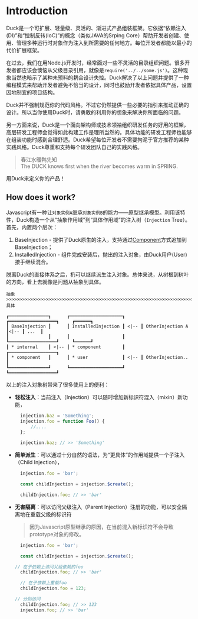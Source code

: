 # Introduction

Duck是一个可扩展、轻量级、灵活的、渐进式产品组装框架。它依据“依赖注入(DI)”和“控制反转(IoC)”的概念（类似JAVA的Srping Core）帮助开发者创建、使用、管理多种运行时对象作为注入到所需要的任何地方。每位开发者都能以最小的代价扩展框架。

在过去，我们在用Node.js开发时，经常面对一些不灵活的目录组织问题。很多开发者都应该会懊恼从父级目录引用，就像是``require('../../some.js')``。这种现象当然也暗示了某种未预料的耦合设计失控。Duck解决了以上问题并提供了一种编程模式来帮助开发者避免不恰当的设计，同时也鼓励开发者依据具体产品，设置因地制宜的项目结构。

Duck并不强制规范你的代码风格。不过它仍然提供一些必要的指引来推动正确的设计。所以当你使用Duck时，请勇敢的利用你的想象来解决你所面临的问题。

另一方面来说，Duck是一个面向架构师或技术领袖组织研发任务的好用的框架，高层研发工程师会觉得如此构建工作是理所当然的。具体功能的研发工程师也能够在组装功能时感到合理舒适。Duck希望每位开发者不需要拘泥于官方推荐的某种实践风格。Duck尊重和支持每个研发团队自己的实践风格。

> 春江水暖鸭先知<br>The DUCK knows first when the river becomes warm in SPRING.

用Duck来定义你的产品！

## How does it work?

Javascript有一种让`对象实例A`继承`对象实例B`的能力——原型继承模型。利用该特性，Duck构造一个从“抽象作用域”到“具体作用域”的注入树（`Injection` Tree）。首先，内置两个层次：

1. BaseInjection - 提供了Duck原生的注入，支持通过[Component](./using-component.html)方式追加到BaseInjection；
2. InstalledInjection - 组件完成安装后，抛出的注入对象，由Duck用户(User)接手继续混合。

脱离Duck的直接体系之后，扔可以继续派生注入对象。总体来说，从树根到树叶的方向，看上去就像是问题从抽象到具体。

```
抽象 >>>>>>>>>>>>>>>>>>>>>>>>>>>>>>>>>>>>>>>>>>>>>>>>>>>>>>>>>>>>>>>>>>>>>>>>>>> 具体

┏━━━━━━━━━━━━━━━┓      ┏━━━━━━━━━━━━━━━━━━━━┓      ┏━━━━━━━━━━━━━━━━━━┓     ┏━━━━━━┓
┃ BaseInjection ┃      ┃ InstalledInjection ┃ <|-- ┃ OtherInjection A ┃<|-- ┃ ...  ┃
┃               ┃      ┃                    ┃      ┗━━━━━━━━━━━━━━━━━━┛     ┗━━━━━━┛
┃ * internal    ┃ <|-- ┃ * component        ┃      ┏━━━━━━━━━━━━━━━━━━┓
┃ * component   ┃      ┃ * user             ┃ <|-- ┃ OtherInjection.. ┃
┗━━━━━━━━━━━━━━━┛      ┗━━━━━━━━━━━━━━━━━━━━┛      ┗━━━━━━━━━━━━━━━━━━┛
```

以上的注入对象树带来了很多使用上的便利：

* **轻松注入**：当前注入（Injection）可以随时增加新标识符混入（mixin）新功能，
  ```js
	injection.baz = 'Something';
	injection.foo = function Foo() {
		//....
	};

	injection.baz; // >> 'Something'
	```
* **简单派生**：可以通过十分自然的语法，为“更具体”的作用域提供一个子注入（Child Injection），
  ```js
	injection.foo = 'bar';

	const childInjection = injection.$create();

	childInjection.foo; // >> 'bar'
	```
* **无害隔离**：可以访问父级注入（Parent Injection）注册的功能，可以安全隔离地在重载父级的标识符
  > 因为Javascript原型继承的原因，在当前混入新标识符不会导致prototype对象的修改。
  ```js
	injection.foo = 'bar';

	const childInjection = injection.$create();

  // 在子依赖上访问父级依赖的foo
	childInjection.foo; // >> 'bar'

	// 在子依赖上重载foo
	childInjection.foo = 123;

  // 分别访问
	childInjection.foo; // >> 123
	injection.foo; // >> 'bar'
	```
